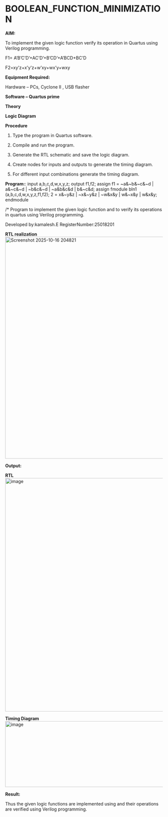 # BOOLEAN_FUNCTION_MINIMIZATION

**AIM:**

To implement the given logic function verify its operation in Quartus using Verilog programming.

F1= A’B’C’D’+AC’D’+B’CD’+A’BCD+BC’D 

F2=xy’z+x’y’z+w’xy+wx’y+wxy

**Equipment Required:**

Hardware – PCs, Cyclone II , USB flasher

**Software – Quartus prime**

**Theory**

**Logic Diagram**

**Procedure**

1.	Type the program in Quartus software.

2.	Compile and run the program.

3.	Generate the RTL schematic and save the logic diagram.

4.	Create nodes for inputs and outputs to generate the timing diagram.

5.	For different input combinations generate the timing diagram.


**Program:**: input a,b,c,d,w,x,y,z; output f1,f2; assign f1 = ~a&~b&~c&~d | a&~c&~d | ~b&c&~d | ~a&b&c&d | b&~c&d; assign
 fmodule bln1 (a,b,c,d,w,x,y,z,f1,f2); 2 = x&~y&z | ~x&~y&z | ~w&x&y | w&~x&y | w&x&y; endmodule

/* Program to implement the given logic function and to verify its operations in quartus using Verilog programming. 

Developed by:kamalesh.E RegisterNumber:25018201


**RTL realization**<img width="884" height="710" alt="Screenshot 2025-10-16 204821" src="https://github.com/user-attachments/assets/4cc75763-1adb-4178-b7e0-99f1f2cda92f" />


**Output:**

**RTL**<img width="533" height="747" alt="image" src="https://github.com/user-attachments/assets/cc970b4c-f7ac-4785-89cf-f55d088ede4d" />


**Timing Diagram**<img width="892" height="211" alt="image" src="https://github.com/user-attachments/assets/91f5cca2-eb7c-46ed-8973-1fe6a3455934" />


**Result:**

Thus the given logic functions are implemented using and their operations are verified using Verilog programming.

